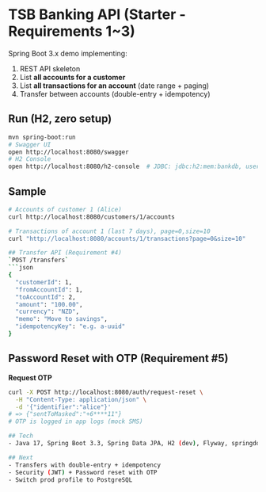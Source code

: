# TSB Banking API (Starter - Requirements 1~3)

Spring Boot 3.x demo implementing:
1. REST API skeleton
2. List **all accounts for a customer**
3. List **all transactions for an account** (date range + paging)
4. Transfer between accounts (double-entry + idempotency)

## Run (H2, zero setup)
```bash
mvn spring-boot:run
# Swagger UI
open http://localhost:8080/swagger
# H2 Console
open http://localhost:8080/h2-console  # JDBC: jdbc:h2:mem:bankdb, user: sa
```

## Sample
```bash
# Accounts of customer 1 (Alice)
curl http://localhost:8080/customers/1/accounts

# Transactions of account 1 (last 7 days), page=0,size=10
curl "http://localhost:8080/accounts/1/transactions?page=0&size=10"

## Transfer API (Requirement #4)
`POST /transfers`
```json
{
  "customerId": 1,
  "fromAccountId": 1,
  "toAccountId": 2,
  "amount": "100.00",
  "currency": "NZD",
  "memo": "Move to savings",
  "idempotencyKey": "e.g. a-uuid"
}
```

## Password Reset with OTP (Requirement #5)

**Request OTP**
```bash
curl -X POST http://localhost:8080/auth/request-reset \
  -H "Content-Type: application/json" \
  -d '{"identifier":"alice"}'
# => {"sentToMasked":"+6****11"}
# OTP is logged in app logs (mock SMS)

## Tech
- Java 17, Spring Boot 3.3, Spring Data JPA, H2 (dev), Flyway, springdoc-openapi

## Next
- Transfers with double-entry + idempotency
- Security (JWT) + Password reset with OTP
- Switch prod profile to PostgreSQL
```
